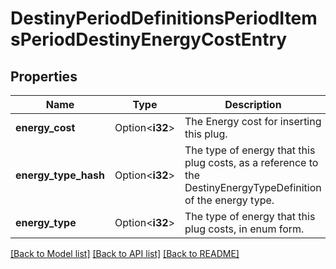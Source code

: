 # DestinyPeriodDefinitionsPeriodItemsPeriodDestinyEnergyCostEntry

## Properties

Name | Type | Description | Notes
------------ | ------------- | ------------- | -------------
**energy_cost** | Option<**i32**> | The Energy cost for inserting this plug. | [optional]
**energy_type_hash** | Option<**i32**> | The type of energy that this plug costs, as a reference to the DestinyEnergyTypeDefinition of the energy type. | [optional]
**energy_type** | Option<**i32**> | The type of energy that this plug costs, in enum form. | [optional]

[[Back to Model list]](../README.md#documentation-for-models) [[Back to API list]](../README.md#documentation-for-api-endpoints) [[Back to README]](../README.md)


